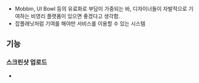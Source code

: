 - Mobbin, UI Bowl 등의 유료화로 부담이 가중되는 바, 디자이너들이 자발적으로 기여하는 비영리 플랫폼이 있으면 좋겠다고 생각함.
- 잡플래닛처럼 기여를 해야만 서비스를 이용할 수 있는 시스템

## 기능

### 스크린샷 업로드

- 